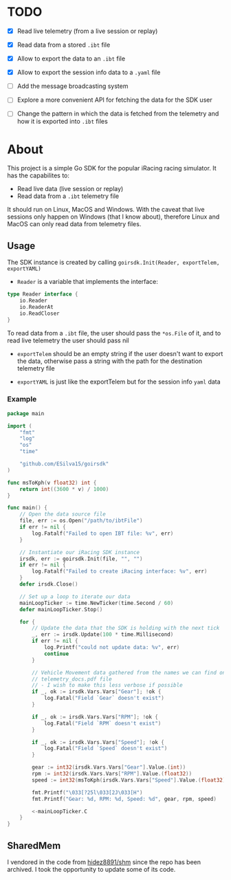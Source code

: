 # TODO
- [x] Read live telemetry (from a live session or replay)
- [x] Read data from a stored `.ibt` file
- [x] Allow to export the data to an `.ibt` file
- [x] Allow to export the session info data to a `.yaml` file
- [ ] Add the message broadcasting system
- [ ] Explore a more convenient API for fetching the data for the SDK user
- [ ] Change the pattern in which the data is fetched from the telemetry and
how it is exported into `.ibt` files


# About
This project is a simple Go SDK for the popular iRacing racing simulator.
It has the capabilites to:
- Read live data (live session or replay)
- Read data from a `.ibt` telemetry file

It should run on Linux, MacOS and Windows. With the caveat that live sessions
only happen on Windows (that I know about), therefore Linux and MacOS can only
read data from telemetry files.


## Usage
The SDK instance is created by calling `goirsdk.Init(Reader, exportTelem, exportYAML)`
- `Reader` is a variable that implements the interface:
```go
type Reader interface {
	io.Reader
	io.ReaderAt
	io.ReadCloser
}
```
To read data from a `.ibt` file, the user should pass the `*os.File` of it, and
to read live telemetry the user should pass nil

- `exportTelem` should be an empty string if the user doesn't want to export
the data, otherwise pass a string with the path for the destination telemetry
file

- `exportYAML` is just like the exportTelem but for the session info `yaml` data

### Example
```go
package main

import (
	"fmt"
	"log"
	"os"
	"time"

	"github.com/ESilva15/goirsdk"
)

func msToKph(v float32) int {
	return int((3600 * v) / 1000)
}

func main() {
    // Open the data source file
	file, err := os.Open("/path/to/ibtFile")
	if err != nil {
		log.Fatalf("Failed to open IBT file: %v", err)
	}

    // Instantiate our iRacing SDK instance
	irsdk, err := goirsdk.Init(file, "", "")
	if err != nil {
		log.Fatalf("Failed to create iRacing interface: %v", err)
	}
	defer irsdk.Close()

    // Set up a loop to iterate our data
	mainLoopTicker := time.NewTicker(time.Second / 60)
	defer mainLoopTicker.Stop()

	for {
        // Update the data that the SDK is holding with the next tick
		_, err := irsdk.Update(100 * time.Millisecond)
		if err != nil {
			log.Printf("could not update data: %v", err)
			continue
		}

		// Vehicle Movement data gathered from the names we can find on the
        // telemetry_docs.pdf file
        // - I wish to make this less verbose if possible
		if _, ok := irsdk.Vars.Vars["Gear"]; !ok {
			log.Fatal("Field `Gear` doesn't exist")
		}

		if _, ok := irsdk.Vars.Vars["RPM"]; !ok {
			log.Fatal("Field `RPM` doesn't exist")
		}

		if _, ok := irsdk.Vars.Vars["Speed"]; !ok {
			log.Fatal("Field `Speed` doesn't exist")
		}

		gear := int32(irsdk.Vars.Vars["Gear"].Value.(int))
		rpm := int32(irsdk.Vars.Vars["RPM"].Value.(float32))
		speed := int32(msToKph(irsdk.Vars.Vars["Speed"].Value.(float32)))

		fmt.Printf("\033[?25l\033[2J\033[H")
		fmt.Printf("Gear: %d, RPM: %d, Speed: %d", gear, rpm, speed)

		<-mainLoopTicker.C
	}
}
```


## SharedMem
I vendored in the code from [hidez8891/shm](https://github.com/hidez8891/shm) 
since the repo has been archived. I took the opportunity to update some of its
code.
